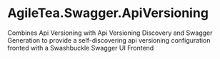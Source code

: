 # AgileTea.Swagger.ApiVersioning

Combines Api Versioning with Api Versioning Discovery and Swagger Generation to provide a self-discovering api versioning configuration fronted with a Swashbuckle Swagger UI Frontend
